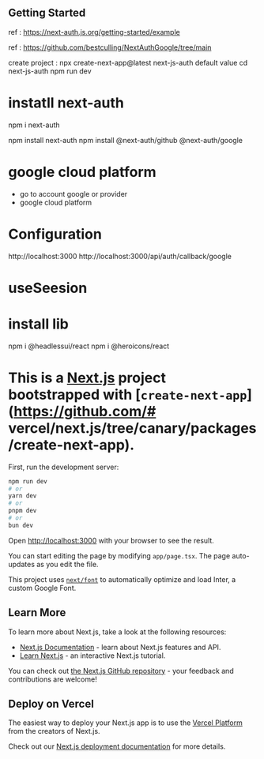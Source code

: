 ## Getting Started
ref : https://next-auth.js.org/getting-started/example

ref : https://github.com/bestculling/NextAuthGoogle/tree/main

create project  : npx create-next-app@latest next-js-auth
default value
cd next-js-auth
npm run dev

# instatll next-auth
npm i next-auth

npm install next-auth
npm install @next-auth/github @next-auth/google


# google cloud platform
- go to account google or provider
- google cloud platform 

# Configuration
http://localhost:3000
http://localhost:3000/api/auth/callback/google

# useSeesion

# install lib
npm i @headlessui/react
npm i @heroicons/react

## ################################################

# This is a [Next.js](https://nextjs.org/) project bootstrapped with [`create-next-app`](https://github.com/# vercel/next.js/tree/canary/packages/create-next-app).



First, run the development server:

```bash
npm run dev
# or
yarn dev
# or
pnpm dev
# or
bun dev
```

Open [http://localhost:3000](http://localhost:3000) with your browser to see the result.

You can start editing the page by modifying `app/page.tsx`. The page auto-updates as you edit the file.

This project uses [`next/font`](https://nextjs.org/docs/basic-features/font-optimization) to automatically optimize and load Inter, a custom Google Font.

## Learn More

To learn more about Next.js, take a look at the following resources:

- [Next.js Documentation](https://nextjs.org/docs) - learn about Next.js features and API.
- [Learn Next.js](https://nextjs.org/learn) - an interactive Next.js tutorial.

You can check out [the Next.js GitHub repository](https://github.com/vercel/next.js/) - your feedback and contributions are welcome!

## Deploy on Vercel

The easiest way to deploy your Next.js app is to use the [Vercel Platform](https://vercel.com/new?utm_medium=default-template&filter=next.js&utm_source=create-next-app&utm_campaign=create-next-app-readme) from the creators of Next.js.

Check out our [Next.js deployment documentation](https://nextjs.org/docs/deployment) for more details.
